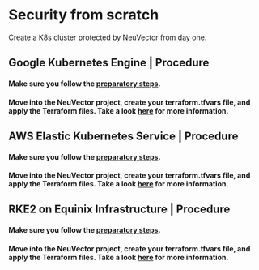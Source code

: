 # Security from scratch

Create a K8s cluster protected by NeuVector from day one.

## Google Kubernetes Engine | Procedure

#### Make sure you follow the [preparatory steps](tf-modules/google-cloud/README.md).

#### Move into the NeuVector project, create your terraform.tfvars file, and apply the Terraform files. Take a look [here](tf-projects/neuvector-gke/README.md) for more information.

## AWS Elastic Kubernetes Service | Procedure

#### Make sure you follow the [preparatory steps](tf-modules/aws/README.md).

#### Move into the NeuVector project, create your terraform.tfvars file, and apply the Terraform files. Take a look [here](tf-projects/neuvector-eks/README.md) for more information.

## RKE2 on Equinix Infrastructure | Procedure

#### Make sure you follow the [preparatory steps](tf-modules/harvester/infrastructure/README.md).

#### Move into the NeuVector project, create your terraform.tfvars file, and apply the Terraform files. Take a look [here](tf-projects/neuvector-rke2/harvester-equinix/README.md) for more information.

